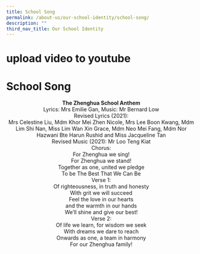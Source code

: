 ```yaml
---
title: School Song
permalink: /about-us/our-school-identity/school-song/
description: ""
third_nav_title: Our School Identity
---
```


# upload video to youtube
# School Song



<center><b>The Zhenghua School Anthem</b><br>Lyrics: Mrs Emilie Gan, Music: Mr Bernard Low</center>

  

<center>Revised Lyrics (2021):<br>Mrs Celestine Liu, Mdm Khor Mei Zhen Nicole, Mrs Lee Boon Kwang, Mdm Lim Shi Nan, Miss Lim Wan Xin Grace, Mdm Neo Mei Fang, Mdm Nor Hazwani Bte Harun Rushid and Miss Jacqueline Tan</center>


<center>Revised Music (2021): Mr Loo Teng Kiat</center>

  

<center>Chorus:<br>For Zhenghua we sing!<br>For Zhenghua we stand!<br>Together as one, united we pledge<br>To be The Best That We Can Be</center>

  

<center>Verse 1:<br>Of righteousness, in truth and honesty<br>With grit we will succeed<br>Feel the love in our hearts<br>and the warmth in our hands<br>We’ll shine and give our best!</center>

  

<center>Verse 2:<br>Of life we learn, for wisdom we seek<br>With dreams we dare to reach<br>Onwards as one, a team in harmony<br>For our Zhenghua family!</center>